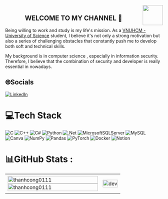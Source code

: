 <img align="right" width="64" src="https://github.com/user-attachments/assets/5316ec99-b795-450d-a84e-d27423616e05" />
<h2 align="center">WELCOME TO MY CHANNEL 👋</h2>

Being willing to work and study is my life's mission. As a [VNUHCM - University of Science](https://en.hcmus.edu.vn/) student, I believe it's not only a strong motivation but also a series of challenging obstacles that constantly push me to develop both soft and technical skills.

My background is in computer science , especially in information security. Therefore, I believe that the combination of security and developer is really essential in nowadays.

## 🌐Socials
[![LinkedIn](https://img.shields.io/badge/LinkedIn-%230077B5.svg?logo=linkedin&logoColor=white)](https://linkedin.com/in/iamthnhcng) 

# 💻Tech Stack
![C](https://img.shields.io/badge/c-%2300599C.svg?style=plastic&logo=c&logoColor=white) 
![C++](https://img.shields.io/badge/c++-%2300599C.svg?style=plastic&logo=c%2B%2B&logoColor=white) 
![C#](https://img.shields.io/badge/c%23-%23239120.svg?style=plastic&logo=c-sharp&logoColor=white) 
![Python](https://img.shields.io/badge/python-3670A0?style=plastic&logo=python&logoColor=ffdd54) 
![.Net](https://img.shields.io/badge/.NET-5C2D91?style=plastic&logo=.net&logoColor=white) 
![MicrosoftSQLServer](https://img.shields.io/badge/Microsoft%20SQL%20Sever-CC2927?style=plastic&logo=microsoft%20sql%20server&logoColor=white) 
![MySQL](https://img.shields.io/badge/mysql-%2300f.svg?style=plastic&logo=mysql&logoColor=white) 
![Canva](https://img.shields.io/badge/Canva-%2300C4CC.svg?style=plastic&logo=Canva&logoColor=white) 
![NumPy](https://img.shields.io/badge/numpy-%23013243.svg?style=plastic&logo=numpy&logoColor=white) 
![Pandas](https://img.shields.io/badge/pandas-%23150458.svg?style=plastic&logo=pandas&logoColor=white)
![PyTorch](https://img.shields.io/badge/PyTorch-%23EE4C2C.svg?style=plastic&logo=PyTorch&logoColor=white) 
![Docker](https://img.shields.io/badge/docker-%230db7ed.svg?style=plastic&logo=docker&logoColor=white) 
![Notion](https://img.shields.io/badge/Notion-%23000000.svg?style=plastic&logo=notion&logoColor=white)
# 📊GitHub Stats :

<table style="width:100%;">
  <tr>
    <td>
      <img src="https://github-readme-stats.vercel.app/api?username=thanhcong0111&theme=tokyonight&hide_border=false&include_all_commits=false&count_private=false" alt="thanhcong0111" width="100%"/>
      <img src="https://github-readme-streak-stats.herokuapp.com/?user=thanhcong0111&theme=tokyonight&hide_border=false" alt="thanhcong0111" width="100%"/>
    </td>
    <td>
      <p align="center"> 
        <img src="https://cdn.dribbble.com/users/1059583/screenshots/4171367/coding-freak.gif" alt="dev" width="100%"/>
      </p>
    </td>
  </tr>
</table>

